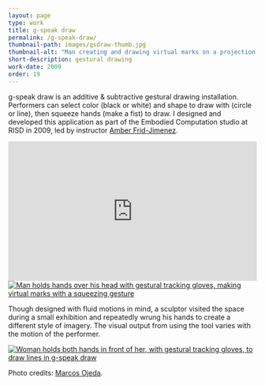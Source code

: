 ```yaml
---
layout: page
type: work
title: g-speak draw
permalink: /g-speak-draw/
thumbnail-path: images/gsdraw-thumb.jpg
thumbnail-alt: "Man creating and drawing virtual marks on a projection screen using gestural tracking software"
short-description: gestural drawing
work-date: 2009
order: 19
---
```


g-speak draw is an additive & subtractive gestural drawing installation. Performers can select color (black or white) and shape to draw with (circle or line), then squeeze hands (make a fist) to draw. I designed and developed this application as part of the Embodied Computation studio at RISD in 2009, led by instructor <a href="http://www.amberfj.com/">Amber Frid-Jimenez</a>.

<div class="invisible-margin image-grid">
<div class="video video455"><style>.embed-container { position: relative; padding-bottom: 56.25%; height: 0; overflow: hidden; max-width: 100%; } .embed-container iframe, .embed-container object, .embed-container embed { position: absolute; top: 0; left: 0; width: 100%; height: 100%; }</style><div class='embed-container'><iframe src='https://player.vimeo.com/video/115144844' frameborder='0' webkitAllowFullScreen mozallowfullscreen allowFullScreen></iframe></div></div>
<div class="col-15-block grid-margin-bottom grid-margin-left"><a href="https://www.flickr.com/photos/subliminal/3573348247/in/set-72157615073700173"><img src="{{ site.baseurl }}/images/gsdraw-squeeze.jpg" alt="Man holds hands over his head with gestural tracking gloves, making virtual marks with a squeezing gesture"></a></div>
</div>

Though designed with fluid motions in mind, a sculptor visited the space during a small exhibition and repeatedly wrung his hands to create a different style of imagery. The visual output from using the tool varies with the motion of the performer.

<div class="invisible-margin image-grid">
<div class="col-30-block">
<a href="https://www.flickr.com/photos/subliminal/3604328545/in/set-72157615073700173"><img src="{{ site.baseurl }}/images/gsdraw-main.jpg" alt="Woman holds both hands in front of her, with gestural tracking gloves, to draw lines in g-speak draw"></a>
</div>
</div>

Photo credits: <a href="http://generic.cx/">Marcos Ojeda</a>.
